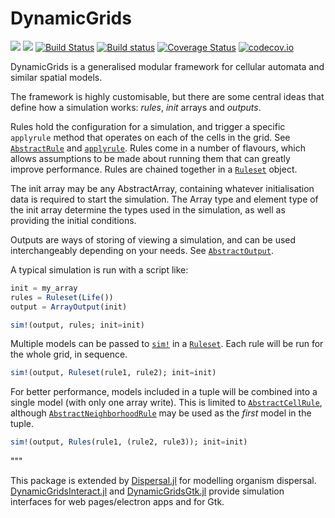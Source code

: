 # DynamicGrids

[![](https://img.shields.io/badge/docs-stable-blue.svg)](https://rafaqz.github.io/DynamicGrids.jl/stable)
[![](https://img.shields.io/badge/docs-dev-blue.svg)](https://rafaqz.github.io/DynamicGrids.jl/dev)
[![Build Status](https://travis-ci.org/rafaqz/DynamicGrids.jl.svg?branch=master)](https://travis-ci.org/rafaqz/DynamicGrids.jl) 
[![Build status](https://ci.appveyor.com/api/projects/status/hgapxluxfsypvptc?svg=true)](https://ci.appveyor.com/project/rafaqz/cellularautomatabase-jl)
[![Coverage Status](https://coveralls.io/repos/rafaqz/DynamicGrids.jl/badge.svg?branch=master&service=github)](https://coveralls.io/github/rafaqz/DynamicGrids.jl?branch=master) 
[![codecov.io](http://codecov.io/github/rafaqz/DynamicGrids.jl/coverage.svg?branch=master)](http://codecov.io/github/rafaqz/DynamicGrids.jl?branch=master)

DynamicGrids is a generalised modular framework for cellular automata and similar spatial models.

The framework is highly customisable, but there are some central ideas that define
how a simulation works: *rules*, *init* arrays and *outputs*.

Rules hold the configuration for a simulation, and trigger a specific `applyrule` method
that operates on each of the cells in the grid. See [`AbstractRule`](@ref) and
[`applyrule`](@ref). Rules come in a number of flavours, which allows assumptions to be made
about running them that can greatly improve performance. Rules are chained together in
a [`Ruleset`](@ref) object.

The init array may be any AbstractArray, containing whatever initialisation data
is required to start the simulation. The Array type and element type of the init
array determine the types used in the simulation, as well as providing the initial conditions.

Outputs are ways of storing of viewing a simulation, and can be used
interchangeably depending on your needs. See [`AbstractOutput`](@ref).

A typical simulation is run with a script like:

```julia
init = my_array
rules = Ruleset(Life())
output = ArrayOutput(init)

sim!(output, rules; init=init)
```

Multiple models can be passed to [`sim!`](@ref) in a [`Ruleset`](@ref). Each rule
will be run for the whole grid, in sequence.

```julia
sim!(output, Ruleset(rule1, rule2); init=init)
```

For better performance, models included in a tuple will be combined into a single model
(with only one array write). This is limited to [`AbstractCellRule`](@ref), although
[`AbstractNeighborhoodRule`](@ref) may be used as the *first* model in the tuple.

```julia
sim!(output, Rules(rule1, (rule2, rule3)); init=init)
```
"""

This package is extended by
[Dispersal.jl](https://github.com/rafaqz/Dispersal.jl) for modelling organism
dispersal.
[DynamicGridsInteract.jl](https://github.com/rafaqz/DynamicGridsInteract.jl) and
[DynamicGridsGtk.jl](https://github.com/rafaqz/DynamicGridsGtk.jl)
provide simulation interfaces for web pages/electron apps and for Gtk.
